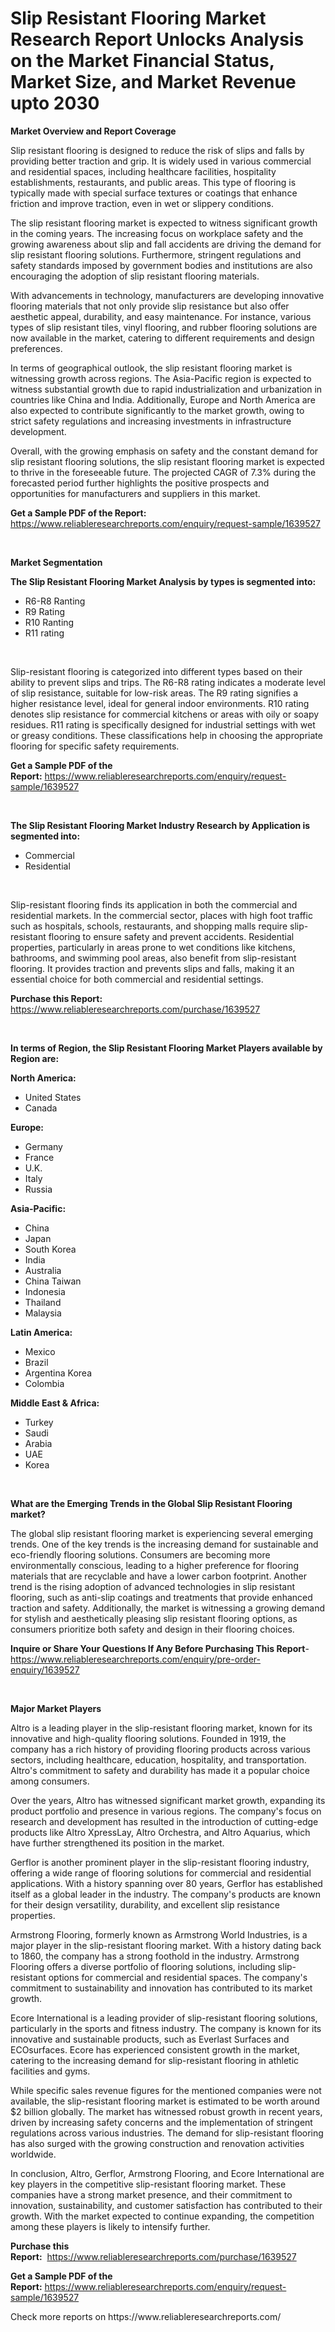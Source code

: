 <p><h1>Slip Resistant Flooring Market Research Report Unlocks Analysis on the Market Financial Status, Market Size, and Market Revenue upto 2030</h1></p><p><strong>Market Overview and Report Coverage</strong></p>
<p><p>Slip resistant flooring is designed to reduce the risk of slips and falls by providing better traction and grip. It is widely used in various commercial and residential spaces, including healthcare facilities, hospitality establishments, restaurants, and public areas. This type of flooring is typically made with special surface textures or coatings that enhance friction and improve traction, even in wet or slippery conditions.</p><p>The slip resistant flooring market is expected to witness significant growth in the coming years. The increasing focus on workplace safety and the growing awareness about slip and fall accidents are driving the demand for slip resistant flooring solutions. Furthermore, stringent regulations and safety standards imposed by government bodies and institutions are also encouraging the adoption of slip resistant flooring materials.</p><p>With advancements in technology, manufacturers are developing innovative flooring materials that not only provide slip resistance but also offer aesthetic appeal, durability, and easy maintenance. For instance, various types of slip resistant tiles, vinyl flooring, and rubber flooring solutions are now available in the market, catering to different requirements and design preferences.</p><p>In terms of geographical outlook, the slip resistant flooring market is witnessing growth across regions. The Asia-Pacific region is expected to witness substantial growth due to rapid industrialization and urbanization in countries like China and India. Additionally, Europe and North America are also expected to contribute significantly to the market growth, owing to strict safety regulations and increasing investments in infrastructure development.</p><p>Overall, with the growing emphasis on safety and the constant demand for slip resistant flooring solutions, the slip resistant flooring market is expected to thrive in the foreseeable future. The projected CAGR of 7.3% during the forecasted period further highlights the positive prospects and opportunities for manufacturers and suppliers in this market.</p></p>
<p><strong>Get a Sample PDF of the Report:</strong> <a href="https://www.reliableresearchreports.com/enquiry/request-sample/1639527">https://www.reliableresearchreports.com/enquiry/request-sample/1639527</a></p>
<p>&nbsp;</p>
<p><strong>Market Segmentation</strong></p>
<p><strong>The Slip Resistant Flooring Market Analysis by types is segmented into:</strong></p>
<p><ul><li>R6-R8 Ranting</li><li>R9 Rating</li><li>R10 Ranting</li><li>R11 rating</li></ul></p>
<p>&nbsp;</p>
<p><p>Slip-resistant flooring is categorized into different types based on their ability to prevent slips and trips. The R6-R8 rating indicates a moderate level of slip resistance, suitable for low-risk areas. The R9 rating signifies a higher resistance level, ideal for general indoor environments. R10 rating denotes slip resistance for commercial kitchens or areas with oily or soapy residues. R11 rating is specifically designed for industrial settings with wet or greasy conditions. These classifications help in choosing the appropriate flooring for specific safety requirements.</p></p>
<p><strong>Get a Sample PDF of the Report:</strong>&nbsp;<a href="https://www.reliableresearchreports.com/enquiry/request-sample/1639527">https://www.reliableresearchreports.com/enquiry/request-sample/1639527</a></p>
<p>&nbsp;</p>
<p><strong>The Slip Resistant Flooring Market Industry Research by Application is segmented into:</strong></p>
<p><ul><li>Commercial</li><li>Residential</li></ul></p>
<p>&nbsp;</p>
<p><p>Slip-resistant flooring finds its application in both the commercial and residential markets. In the commercial sector, places with high foot traffic such as hospitals, schools, restaurants, and shopping malls require slip-resistant flooring to ensure safety and prevent accidents. Residential properties, particularly in areas prone to wet conditions like kitchens, bathrooms, and swimming pool areas, also benefit from slip-resistant flooring. It provides traction and prevents slips and falls, making it an essential choice for both commercial and residential settings.</p></p>
<p><strong>Purchase this Report:</strong>&nbsp; <a href="https://www.reliableresearchreports.com/purchase/1639527">https://www.reliableresearchreports.com/purchase/1639527</a></p>
<p>&nbsp;</p>
<p><strong>In terms of Region, the Slip Resistant Flooring Market Players available by Region are:</strong></p>
<p>
    <p> <strong> North America: </strong>
        <ul>
            <li>United States</li>
            <li>Canada</li>
        </ul>
        </p> 
    <p> <strong> Europe: </strong>
        <ul>
            <li>Germany</li>
            <li>France</li>
            <li>U.K.</li>
            <li>Italy</li>
            <li>Russia</li>
        </ul>
        </p> 
    <p> <strong> Asia-Pacific: </strong>
        <ul>
            <li>China</li>
            <li>Japan</li>
            <li>South Korea</li>
            <li>India</li>
            <li>Australia</li>
            <li>China Taiwan</li>
            <li>Indonesia</li>
            <li>Thailand</li>
            <li>Malaysia</li>
        </ul>
        </p> 
    <p> <strong> Latin America: </strong>
        <ul>
            <li>Mexico</li>
            <li>Brazil</li>
            <li>Argentina Korea</li>
            <li>Colombia</li>
        </ul>
        </p> 
    <p> <strong> Middle East & Africa: </strong>
        <ul>
            <li>Turkey</li>
            <li>Saudi</li>
            <li>Arabia</li>
            <li>UAE</li>
            <li>Korea</li>
        </ul>
    </p>
    </p>
<p>&nbsp;</p>
<p><strong>What are the Emerging Trends in the Global Slip Resistant Flooring market?</strong></p>
<p><p>The global slip resistant flooring market is experiencing several emerging trends. One of the key trends is the increasing demand for sustainable and eco-friendly flooring solutions. Consumers are becoming more environmentally conscious, leading to a higher preference for flooring materials that are recyclable and have a lower carbon footprint. Another trend is the rising adoption of advanced technologies in slip resistant flooring, such as anti-slip coatings and treatments that provide enhanced traction and safety. Additionally, the market is witnessing a growing demand for stylish and aesthetically pleasing slip resistant flooring options, as consumers prioritize both safety and design in their flooring choices.</p></p>
<p><strong>Inquire or Share Your Questions If Any Before Purchasing This Report</strong>- <a href="https://www.reliableresearchreports.com/enquiry/pre-order-enquiry/1639527">https://www.reliableresearchreports.com/enquiry/pre-order-enquiry/1639527</a></p>
<p>&nbsp;</p>
<p><strong>Major Market Players</strong></p>
<p><p>Altro is a leading player in the slip-resistant flooring market, known for its innovative and high-quality flooring solutions. Founded in 1919, the company has a rich history of providing flooring products across various sectors, including healthcare, education, hospitality, and transportation. Altro's commitment to safety and durability has made it a popular choice among consumers.</p><p>Over the years, Altro has witnessed significant market growth, expanding its product portfolio and presence in various regions. The company's focus on research and development has resulted in the introduction of cutting-edge products like Altro XpressLay, Altro Orchestra, and Altro Aquarius, which have further strengthened its position in the market.</p><p>Gerflor is another prominent player in the slip-resistant flooring industry, offering a wide range of flooring solutions for commercial and residential applications. With a history spanning over 80 years, Gerflor has established itself as a global leader in the industry. The company's products are known for their design versatility, durability, and excellent slip resistance properties.</p><p>Armstrong Flooring, formerly known as Armstrong World Industries, is a major player in the slip-resistant flooring market. With a history dating back to 1860, the company has a strong foothold in the industry. Armstrong Flooring offers a diverse portfolio of flooring solutions, including slip-resistant options for commercial and residential spaces. The company's commitment to sustainability and innovation has contributed to its market growth.</p><p>Ecore International is a leading provider of slip-resistant flooring solutions, particularly in the sports and fitness industry. The company is known for its innovative and sustainable products, such as Everlast Surfaces and ECOsurfaces. Ecore has experienced consistent growth in the market, catering to the increasing demand for slip-resistant flooring in athletic facilities and gyms.</p><p>While specific sales revenue figures for the mentioned companies were not available, the slip-resistant flooring market is estimated to be worth around $2 billion globally. The market has witnessed robust growth in recent years, driven by increasing safety concerns and the implementation of stringent regulations across various industries. The demand for slip-resistant flooring has also surged with the growing construction and renovation activities worldwide.</p><p>In conclusion, Altro, Gerflor, Armstrong Flooring, and Ecore International are key players in the competitive slip-resistant flooring market. These companies have a strong market presence, and their commitment to innovation, sustainability, and customer satisfaction has contributed to their growth. With the market expected to continue expanding, the competition among these players is likely to intensify further.</p></p>
<p><strong>Purchase this Report:</strong>&nbsp;&nbsp;<a href="https://www.reliableresearchreports.com/purchase/1639527">https://www.reliableresearchreports.com/purchase/1639527</a></p>
<p></p>
<p><strong>Get a Sample PDF of the Report:</strong>&nbsp;<a href="https://www.reliableresearchreports.com/enquiry/request-sample/1639527">https://www.reliableresearchreports.com/enquiry/request-sample/1639527</a></p>
<p>Check more reports on https://www.reliableresearchreports.com/</p>